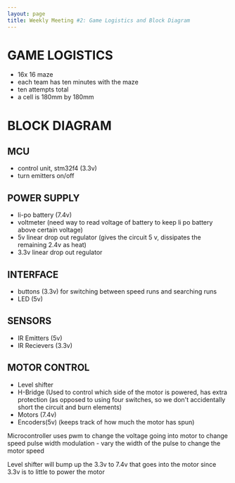 ```yaml
---
layout: page
title: Weekly Meeting #2: Game Logistics and Block Diagram
---
```


# GAME LOGISTICS

* 16x 16 maze
* each team has ten minutes with the maze
* ten attempts total
* a cell is 180mm by 180mm

# BLOCK DIAGRAM

## MCU 
* control unit, stm32f4 (3.3v)
* turn emitters on/off

## POWER SUPPLY
* li-po battery (7.4v) 
* voltmeter (need way to read voltage of battery to keep li po battery above certain voltage)
* 5v linear drop out regulator (gives the circuit 5 v, dissipates the remaining 2.4v as heat)
* 3.3v linear drop out regulator

## INTERFACE
* buttons (3.3v) for switching between speed runs and searching runs
* LED (5v)

## SENSORS
* IR Emitters (5v)
* IR Recievers (3.3v)

## MOTOR CONTROL
* Level shifter
* H-Bridge (Used to control which side of the motor is powered, has extra protection (as opposed to using four switches, so we don't accidentally short the circuit and burn elements)
* Motors (7.4v)
* Encoders(5v) (keeps track of how much the motor has spun)


Microcontroller uses pwm to change the voltage going into motor to change speed
pulse width modulation - vary the width of the pulse to change the motor speed

Level shifter will bump up the 3.3v to 7.4v that goes into the motor since 3.3v is to little to power the motor
